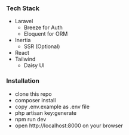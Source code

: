 ### Tech Stack

-   Laravel
    -   Breeze for Auth
    -   Eloquent for ORM
-   Inertia
    -   SSR (Optional)
-   React
-   Tailwind
    -   Daisy UI

### Installation

-   clone this repo
-   composer install
-   copy .env.example as .env file
-   php artisan key:generate
-   npm run dev
-   open http://localhost:8000 on your browser
